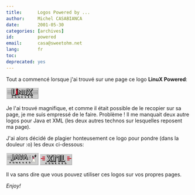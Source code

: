 ```yaml
---
title:      Logos Powered by ...
author:     Michel CASABIANCA
date:       2001-05-30
categories: [archives]
id:         powered
email:      casa@sweetohm.net
lang:       fr
toc:        
deprecated: yes
---
```


Tout a commencé lorsque j'ai trouvé sur une page ce logo **LinuX
Powered**:

![](powered.linux.png)

Je l'ai trouvé magnifique, et comme il était possible de le recopier sur
sa page, je me suis empressé de le faire. Problème ! Il me manquait deux
autre logos pour Java et XML (les deux autres technos sur lesquelles
reposent ma page).

J'ai alors décidé de plagier honteusement ce logo pour pondre (dans la
douleur :o) les deux ci-dessous:

![](powered.java.png) ![](powered.xml.png)

Il va sans dire que vous pouvez utiliser ces logos sur vos propres
pages.

*Enjoy!*
